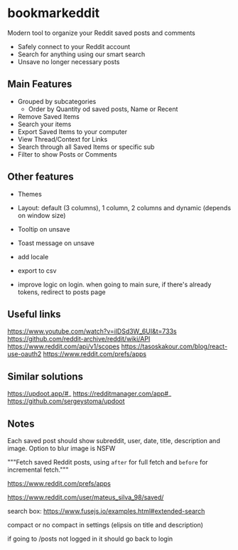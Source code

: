 # bookmarkeddit

Modern tool to organize your Reddit saved posts and comments

- Safely connect to your Reddit account
- Search for anything using our smart search
- Unsave no longer necessary posts

## Main Features

- Grouped by subcategories
  - Order by Quantity od saved posts, Name or Recent
- Remove Saved Items
- Search your items
- Export Saved Items to your computer
- View Thread/Context for Links
- Search through all Saved Items or specific sub
- Filter to show Posts or Comments

## Other features

- Themes
- Layout: default (3 columns), 1 column, 2 columns and dynamic (depends on window size)
- Tooltip on unsave
- Toast message on unsave
- add locale
- export to csv

- improve logic on login. when going to main sure, if there's already tokens, redirect to posts page

## Useful links

https://www.youtube.com/watch?v=ilDSd3W_6UI&t=733s
https://github.com/reddit-archive/reddit/wiki/API
https://www.reddit.com/api/v1/scopes
https://tasoskakour.com/blog/react-use-oauth2
https://www.reddit.com/prefs/apps

## Similar solutions

https://updoot.app/#_
https://redditmanager.com/app#_
https://github.com/sergeystoma/updoot

## Notes

Each saved post should show subreddit, user, date, title, description and image. Option to blur image is NSFW

"""Fetch saved Reddit posts, using `after` for full fetch and `before` for incremental fetch."""

https://www.reddit.com/prefs/apps

https://www.reddit.com/user/mateus_silva_98/saved/

search box: https://www.fusejs.io/examples.html#extended-search

compact or no compact in settings (elipsis on title and description)

if going to /posts not logged in it should go back to login
